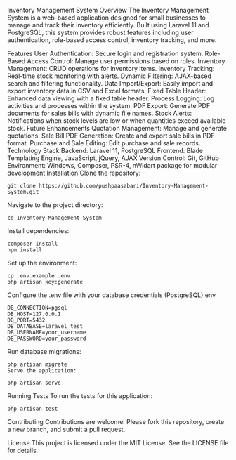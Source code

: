 Inventory Management System
Overview
The Inventory Management System is a web-based application designed for small businesses to manage and track their inventory efficiently. Built using Laravel 11 and PostgreSQL, this system provides robust features including user authentication, role-based access control, inventory tracking, and more.

Features
User Authentication: Secure login and registration system.
Role-Based Access Control: Manage user permissions based on roles.
Inventory Management: CRUD operations for inventory items.
Inventory Tracking: Real-time stock monitoring with alerts.
Dynamic Filtering: AJAX-based search and filtering functionality.
Data Import/Export: Easily import and export inventory data in CSV and Excel formats.
Fixed Table Header: Enhanced data viewing with a fixed table header.
Process Logging: Log activities and processes within the system.
PDF Export: Generate PDF documents for sales bills with dynamic file names.
Stock Alerts: Notifications when stock levels are low or when quantities exceed available stock.
Future Enhancements
Quotation Management: Manage and generate quotations.
Sale Bill PDF Generation: Create and export sale bills in PDF format.
Purchase and Sale Editing: Edit purchase and sale records.
Technology Stack
Backend: Laravel 11, PostgreSQL
Frontend: Blade Templating Engine, JavaScript, jQuery, AJAX
Version Control: Git, GitHub
Environment: Windows, Composer, PSR-4, nWidart package for modular development
Installation
Clone the repository:

    git clone https://github.com/pushpaasabari/Inventory-Management-System.git
Navigate to the project directory:

    cd Inventory-Management-System
Install dependencies:

    composer install
    npm install
Set up the environment:

    cp .env.example .env
    php artisan key:generate

Configure the .env file with your database credentials (PostgreSQL):env

    DB_CONNECTION=pgsql
    DB_HOST=127.0.0.1
    DB_PORT=5432
    DB_DATABASE=laravel_test
    DB_USERNAME=your_username
    DB_PASSWORD=your_password

Run database migrations:

    php artisan migrate
    Serve the application:

    php artisan serve
Running Tests
To run the tests for this application:

    php artisan test

Contributing
Contributions are welcome! Please fork this repository, create a new branch, and submit a pull request.

License
This project is licensed under the MIT License. See the LICENSE file for details.
